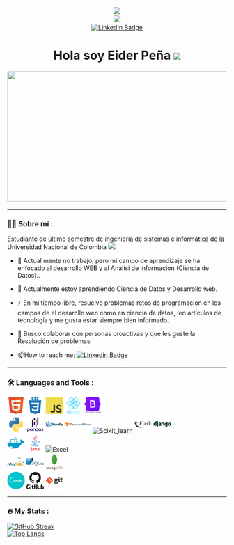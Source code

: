 <div id="header" align="center">
  <img src="https://media2.giphy.com/media/gjrYDwbjnK8x36xZIO/giphy.gif?cid=790b7611cf21c46744ed10d5787603931c60f757aba48ee1&rid=giphy.gif&ct=s" width="200"/>
</div>
<div id="header" align="center">
  <img src="https://media0.giphy.com/media/jdPMeyv9rn0hZHh8n9/giphy.gif?cid=790b7611cb16353614d84b95f845b4e2d805e3a208967514&rid=giphy.gif&ct=s" width="200"/>
</div>
<div id="badges" align="center">
  <a href="https://www.linkedin.com/in/eider-alejandro-pe%C3%B1a-dagua-9a001a208/" target="_blank">
    <img src="https://img.shields.io/badge/LinkedIn-blue?style=for-the-badge&logo=linkedin&logoColor=white" alt="LinkedIn Badge"/>
  </a>
</div>

<h1 id="name" align="center">
  Hola soy Eider Peña 
  <img src="https://media.giphy.com/media/hvRJCLFzcasrR4ia7z/giphy.gif" width="30px"/>
</h1>
<div align="center">
  <img src="https://media.giphy.com/media/dWesBcTLavkZuG35MI/giphy.gif" width="600" height="300"/>
</div>

---

### :woman_technologist: Sobre mí :
Estudiante de último semestre de ingeniería de sistemas e informática de la Universidad Nacional de Colombia
<img src="https://media.giphy.com/media/WUlplcMpOCEmTGBtBW/giphy.gif" width="30">.

- :telescope: Actual mente no trabajo, pero mi campo de aprendizaje se ha enfocado al desarrollo WEB y al Analisi de informacion (Ciencia de Datos)..

- :seedling: Actualmente estoy aprendiendo Ciencia de Datos y Desarrollo web.

- :zap: En mi tiempo libre,  resuelvo problemas retos de programacion en los campos de el desarollo wen como en ciencia de datos, leo artículos de tecnología y me gusta estar siempre bien informado.

- 👯 Busco colaborar con personas proactivas y que les guste la Resolución de problemas

- :mailbox:How to reach me: [![Linkedin Badge](https://img.shields.io/badge/-kakbar-blue?style=flat&logo=Linkedin&logoColor=white)](https://www.linkedin.com/in/eider-alejandro-pe%C3%B1a-dagua-9a001a208/)



---

### :hammer_and_wrench: Languages and Tools :

<div>
  <img src="https://github.com/devicons/devicon/blob/master/icons/html5/html5-original.svg" title="HTML5" alt="HTML" width="40" height="40"/>
  <img src="https://github.com/devicons/devicon/blob/master/icons/css3/css3-plain-wordmark.svg"  title="CSS3" alt="CSS" width="40" height="40"/>
  <img src="https://github.com/devicons/devicon/blob/master/icons/javascript/javascript-original.svg" title="JavaScript" alt="JavaScript" width="40" height="40"/>
  <img src="https://github.com/devicons/devicon/blob/master/icons/react/react-original-wordmark.svg" title="React" alt="React" width="40" height="40"/>
  <img src="https://github.com/devicons/devicon/blob/master/icons/bootstrap/bootstrap-original-wordmark.svg" title="Bootstrap" alt="Bootstrap" width="40" height="40"/>
  <br>
  <img src="https://github.com/devicons/devicon/blob/master/icons/python/python-original.svg" title="Python" alt="Python" width="40" height="40"/>
  <img src="https://github.com/devicons/devicon/blob/master/icons/pandas/pandas-original-wordmark.svg" title="Pandas" alt="Pandas" width="40" height="40"/>
  <img src="https://github.com/devicons/devicon/blob/master/icons/numpy/numpy-original-wordmark.svg" title="Numpy" alt="Numpy" width="40" height="40"/>
  <img src="https://github.com/devicons/devicon/blob/master/icons/tensorflow/tensorflow-original-wordmark.svg" title="Tensorflow" alt="Tensorflow" width="60" height="40"/>
  <img src="https://upload.wikimedia.org/wikipedia/commons/thumb/0/05/Scikit_learn_logo_small.svg/260px-Scikit_learn_logo_small.svg.png?20180808062052" title="Scikit_learn" alt="Scikit_learn" width="60" height="40"/>
  <img src="https://github.com/devicons/devicon/blob/master/icons/flask/flask-original-wordmark.svg" title="Flask" alt="Flask" width="40" height="40"/>
  <img src="https://github.com/devicons/devicon/blob/master/icons/django/django-plain-wordmark.svg" title="Django" alt="Django" width="40" height="40"/>
  <br>
  <img src="https://github.com/devicons/devicon/blob/master/icons/docker/docker-plain.svg" title="Docker" alt="Docker" width="40" height="40"/>
  <img src="https://github.com/devicons/devicon/blob/master/icons/java/java-original-wordmark.svg" title="Java" alt="Java" width="40" height="40"/>
  <img src="https://cdn-icons-png.flaticon.com/512/732/732220.png" title="Excel" alt="Excel" width="40" height="40"/>
  <br>
  <img src="https://github.com/devicons/devicon/blob/master/icons/mysql/mysql-original-wordmark.svg" title="MySQL"  alt="MySQL" width="40" height="40"/>
  <img src="https://github.com/devicons/devicon/blob/master/icons/sqlite/sqlite-original-wordmark.svg" title="Sqlite"  alt="Sqlite" width="40" height="40"/>
  <img src="https://github.com/devicons/devicon/blob/master/icons/mongodb/mongodb-original-wordmark.svg" title="Mongodb"  alt="Mongodb" width="40" height="40"/>
  <br>
  <img src="https://github.com/devicons/devicon/blob/master/icons/canva/canva-original.svg" title="canva" alt="canva" width="40" height="40"/>
  <img src="https://github.com/devicons/devicon/blob/master/icons/github/github-original-wordmark.svg" title="github" **alt="github" height="40"/>
  <img src="https://github.com/devicons/devicon/blob/master/icons/git/git-original-wordmark.svg" title="Git" **alt="Git" width="40" height="40"/>
  
</div>

---

### :fire: My Stats :
[![GitHub Streak](http://github-readme-streak-stats.herokuapp.com?user=eider1939&theme=dark&locale=es)](https://git.io/streak-stats)<br>
[![Top Langs](https://github-readme-stats.vercel.app/api/top-langs/?username=eider1939&layout=compact&bg_color=000000&title_color=F1C40F)](https://github.com/anuraghazra/github-readme-stats)
